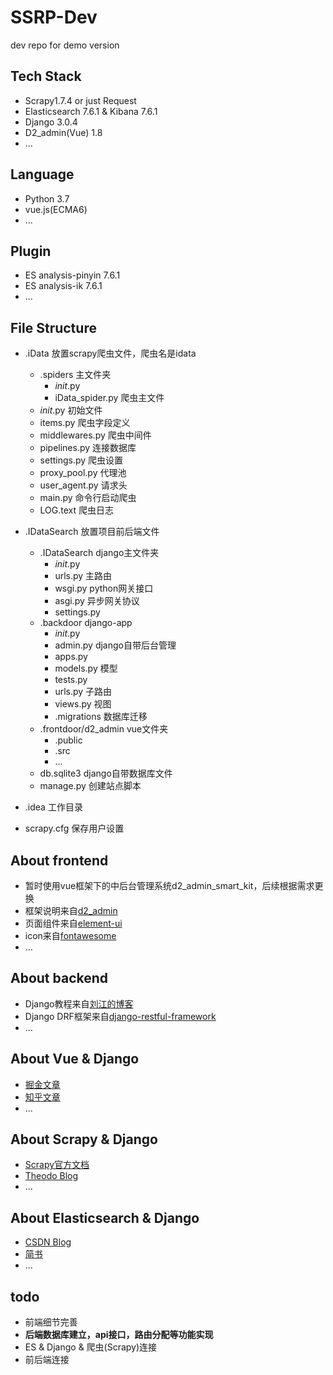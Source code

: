 # SSRP-Dev
dev repo for demo version

## Tech Stack
- Scrapy1.7.4 or just Request
- Elasticsearch 7.6.1 & Kibana 7.6.1
- Django 3.0.4
- D2_admin(Vue) 1.8
- ...

## Language
- Python 3.7
- vue.js(ECMA6)
- ...

## Plugin
- ES analysis-pinyin 7.6.1
- ES analysis-ik 7.6.1
- ...


## File Structure
- .iData     放置scrapy爬虫文件，爬虫名是idata
   - .spiders     主文件夹
     - _init_.py
     - iData_spider.py  爬虫主文件
   - _init_.py    初始文件
   - items.py         爬虫字段定义
   - middlewares.py       爬虫中间件
   - pipelines.py       连接数据库
   - settings.py        爬虫设置
   - proxy_pool.py      代理池
   - user_agent.py     请求头
   - main.py          命令行启动爬虫
   - LOG.text   爬虫日志

- .IDataSearch      放置项目前后端文件
  - .IDataSearch  django主文件夹
    - _init_.py
    - urls.py     主路由
    - wsgi.py     python网关接口
    - asgi.py     异步网关协议
    - settings.py   
  - .backdoor   django-app
    - _init_.py
    - admin.py      django自带后台管理
    - apps.py
    - models.py   模型
    - tests.py
    - urls.py     子路由
    - views.py    视图
    - .migrations  数据库迁移
  - .frontdoor/d2_admin  vue文件夹     
    - .public                         
    - .src                              
    - ...                             
  - db.sqlite3  django自带数据库文件
  - manage.py   创建站点脚本

- .idea           工作目录
- scrapy.cfg     保存用户设置

## About frontend
- 暂时使用vue框架下的中后台管理系统d2_admin_smart_kit，后续根据需求更换
- 框架说明来自[d2_admin](https://d2.pub/zh/doc/d2-admin/component/container.html#%E6%A8%A1%E5%BC%8F-card)
- 页面组件来自[element-ui](https://element.eleme.cn/#/zh-CN/component/menu)
- icon来自[fontawesome](https://fontawesome.com)
- ...

## About backend
- Django教程来自[刘江的博客](https://www.liujiangblog.com/course/django/2)
- Django DRF框架来自[django-restful-framework](https://q1mi.github.io/Django-REST-framework-documentation/tutorial/2-requests-and-responses_zh)
- ...

## About Vue & Django
- [掘金文章](https://juejin.im/post/5e36d5dc51882520ea398f21)
- [知乎文章](https://zhuanlan.zhihu.com/p/54776124)
- ...

## About Scrapy & Django
- [Scrapy官方文档](https://scrapy-chs.readthedocs.io/zh_CN/0.24/topics/djangoitem.html)
- [Theodo Blog](https://blog.theodo.com/2019/01/data-scraping-scrapy-django-integration/)
- ...

## About Elasticsearch & Django
- [CSDN Blog](https://blog.csdn.net/weixin_42149982/article/details/82390900)
- [简书](https://www.jianshu.com/p/46eb88a4e489)
- ...

## todo
- 前端细节完善
- **后端数据库建立，api接口，路由分配等功能实现**
- ES & Django & 爬虫(Scrapy)连接
- 前后端连接
